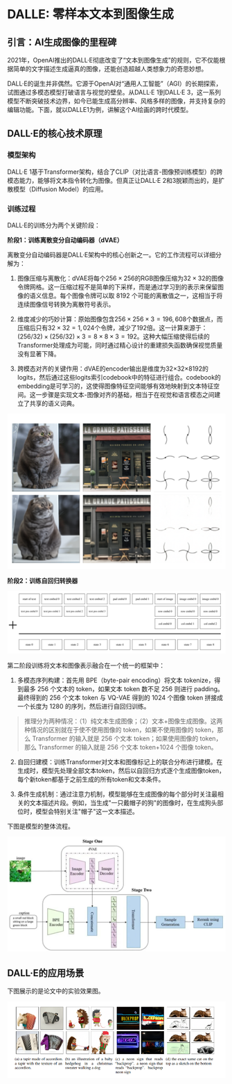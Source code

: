 # DALLE: 零样本文本到图像生成

## 引言：AI生成图像的里程碑

2021年，OpenAI推出的DALL·E彻底改变了“文本到图像生成”的规则，它不仅能根据简单的文字描述生成逼真的图像，还能创造超越人类想象力的奇思妙想。

DALL·E的诞生并非偶然。它源于OpenAI对“通用人工智能”（AGI）的长期探索，试图通过多模态模型打破语言与视觉的壁垒。从DALL·E 1到DALL·E 3，这一系列模型不断突破技术边界，如今已能生成高分辨率、风格多样的图像，并支持复杂的编辑功能。下面，就以DALLE1为例，讲解这个AI绘画的跨时代模型。

## DALL·E的核心技术原理

### 模型架构

DALL·E 1基于Transformer架构，结合了CLIP（对比语言-图像预训练模型）的跨模态能力，能够将文本指令转化为图像。但真正让DALL·E 2和3脱颖而出的，是扩散模型（Diffusion Model）的应用。

### 训练过程

DALL·E的训练分为两个关键阶段：

**阶段1：训练离散变分自动编码器（dVAE）**

离散变分自动编码器是DALL·E架构中的核心创新之一。它的工作流程可以详细分解为：

1. 图像压缩与离散化：dVAE将每个$256×256$的RGB图像压缩为$32×32$的图像令牌网格。这一压缩过程不是简单的下采样，而是通过学习到的表示来保留图像的语义信息。每个图像令牌可以取 $8192$ 个可能的离散值之一，这相当于将连续图像信号转换为离散符号表示。

2. 维度减少的巧妙计算：原始图像包含$256×256×3=196,608$个数据点，而压缩后只有$32×32=1,024$个令牌，减少了192倍。这一计算来源于：$(256/32)×(256/32)×3 = 8×8×3 = 192$。这种大幅压缩使得后续的Transformer处理成为可能，同时通过精心设计的重建损失函数确保视觉质量没有显著下降。

3. 跨模态对齐的关键作用：dVAE的encoder输出是维度为32×32×8192的logits，然后通过这些logits索引codebook中的特征进行组合。codebook的embedding是可学习的，这使得图像特征空间能够有效地映射到文本特征空间。这一步骤是实现文本-图像对齐的基础，相当于在视觉和语言模态之间建立了共享的语义词典。

![alt text](./images/03DALLE01.png)

**阶段2：训练自回归转换器**

![alt text](./images/03DALLE02.png)

第二阶段训练将文本和图像表示融合在一个统一的框架中：

1. 多模态序列构建：首先用 BPE（byte-pair encoding）将文本 tokenize，得到最多 256 个文本的 token，如果文本 token 数不足 256 则进行 padding。最终得到的 256 个文本 token 与 VQ-VAE 得到的 1024 个图像 token 拼接成一个长度为 1280 的序列，然后进行自回归训练。

> 推理分为两种情况：（1）纯文本生成图像；（2）文本+图像生成图像。这两种情况的区别就在于使不使用图像的 token，如果不使用图像的 token，那么 Transformer 的输入就是 256 个文本 token；如果使用图像的 token，那么 Transformer 的输入就是 256 个文本 token+1024 个图像 token。

2. 自回归建模：训练Transformer对文本和图像标记上的联合分布进行建模。在生成时，模型先处理全部文本token，然后以自回归方式逐个生成图像token，每个新token都基于之前生成的所有token和文本条件。

2. 条件生成机制：通过注意力机制，模型能够在生成图像的每个部分时关注最相关的文本描述片段。例如，当生成"一只戴帽子的狗"的图像时，在生成狗头部位时，模型会特别关注"帽子"这一文本描述。

下图是模型的整体流程。

![alt text](./images/03DALLE03.png)

## DALL·E的应用场景

下图展示的是论文中的实验效果图。

![alt text](./images/03DALLE04.png)